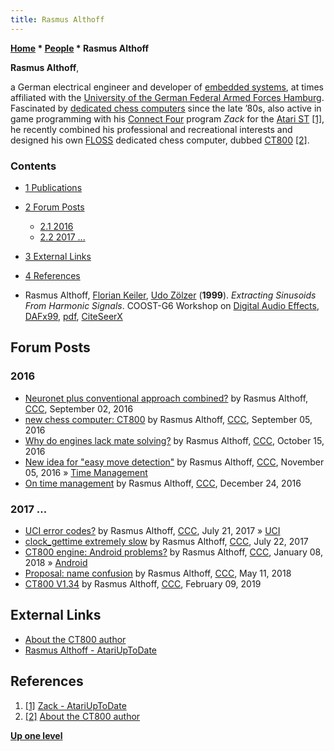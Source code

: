 ```yaml
---
title: Rasmus Althoff
---
```

**[Home](Home "Home") \* [People](People "People") \* Rasmus Althoff**


**Rasmus Althoff**,  

a German electrical engineer and developer of [embedded systems](https://en.wikipedia.org/wiki/Embedded_system), at times affiliated with the [University of the German Federal Armed Forces Hamburg](https://en.wikipedia.org/wiki/University_of_the_German_Federal_Armed_Forces).
Fascinated by [dedicated chess computers](Dedicated_Chess_Computers "Dedicated Chess Computers") since the late ’80s, also active in game programming with his [Connect Four](Connect_Four "Connect Four") program *Zack* for the [Atari ST](Atari_ST "Atari ST") <a id="cite-note-1" href="#cite-ref-1">[1]</a>, he recently combined his professional and recreational interests and designed his own [FLOSS](https://en.wikipedia.org/wiki/Free_and_open-source_software#FLOSS) dedicated chess computer, dubbed [CT800](CT800 "CT800") <a id="cite-note-2" href="#cite-ref-2">[2]</a>.



### Contents


* [1 Publications](#publications)
* [2 Forum Posts](#forum-posts)
	+ [2.1 2016](#2016)
	+ [2.2 2017 ...](#2017-...)
* [3 External Links](#external-links)
* [4 References](#references)






* Rasmus Althoff, [Florian Keiler](https://www.tandfonline.com/author/Keiler%2C+Florian), [Udo Zölzer](https://www.hsu-hh.de/ant/en/team) (**1999**). *Extracting Sinusoids From Harmonic Signals*. COOST-G6 Workshop on [Digital Audio Effects](http://www.dafx.de/), [DAFx99](http://ant-s4.hsu-hh.de/dafx/paper-archive/search.php?years=1999), [pdf](https://ant-s4.unibw-hamburg.de/dafx/paper-archive/1999/althoff.pdf), [CiteSeerX](http://citeseerx.ist.psu.edu/viewdoc/summary?doi=10.1.1.33.9152)


## Forum Posts


### 2016


* [Neuronet plus conventional approach combined?](http://www.talkchess.com/forum/viewtopic.php?t=61312) by Rasmus Althoff, [CCC](CCC "CCC"), September 02, 2016
* [new chess computer: CT800](http://www.talkchess.com/forum/viewtopic.php?t=61345) by Rasmus Althoff, [CCC](CCC "CCC"), September 05, 2016
* [Why do engines lack mate solving?](http://www.talkchess.com/forum/viewtopic.php?t=61731) by Rasmus Althoff, [CCC](CCC "CCC"), October 15, 2016
* [New idea for "easy move detection"](http://www.talkchess.com/forum/viewtopic.php?t=61976) by Rasmus Althoff, [CCC](CCC "CCC"), November 05, 2016 » [Time Management](Time_Management "Time Management")
* [On time management](http://www.talkchess.com/forum/viewtopic.php?t=62586) by Rasmus Althoff, [CCC](CCC "CCC"), December 24, 2016


### 2017 ...


* [UCI error codes?](http://www.talkchess.com/forum/viewtopic.php?t=64679) by Rasmus Althoff, [CCC](CCC "CCC"), July 21, 2017 » [UCI](UCI "UCI")
* [clock\_gettime extremely slow](http://www.talkchess.com/forum/viewtopic.php?t=64684) by Rasmus Althoff, [CCC](CCC "CCC"), July 22, 2017
* [CT800 engine: Android problems?](http://www.talkchess.com/forum/viewtopic.php?t=66273) by Rasmus Althoff, [CCC](CCC "CCC"), January 08, 2018 » [Android](Android "Android")
* [Proposal: name confusion](http://www.talkchess.com/forum3/viewtopic.php?f=2&t=67411) by Rasmus Althoff, [CCC](CCC "CCC"), May 11, 2018
* [CT800 V1.34](http://www.talkchess.com/forum3/viewtopic.php?f=2&t=69855) by Rasmus Althoff, [CCC](CCC "CCC"), February 09, 2019


## External Links


* [About the CT800 author](https://www.ct800.net/about.htm)
* [Rasmus Althoff - AtariUpToDate](http://www.atariuptodate.de/de/authors/rasmus-althoff-2831/)


## References


1. <a id="cite-ref-1" href="#cite-note-1">[1]</a> [Zack - AtariUpToDate](http://www.atariuptodate.de/de/4011/zack)
2. <a id="cite-ref-2" href="#cite-note-2">[2]</a> [About the CT800 author](https://www.ct800.net/about.htm)

**[Up one level](People "People")**







 
